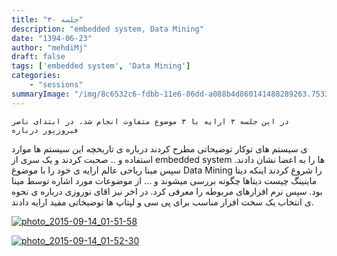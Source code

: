 ```yaml
---
title: "جلسه ۳۰"
description: "embedded system, Data Mining"
date: "1394-06-23"
author: "mehdiMj"
draft: false
tags: ['embedded system', 'Data Mining']
categories:
    - "sessions"
summaryImage: "/img/8c6532c6-fdbb-11e6-86dd-a088b4d860141488289263.7533314.jpg"
---
```

    در این جلسه ۳ ارایه با ۳ موضوع متفاوت انجام شد. در ابتدای ناصر فیروزپور درباره
ی سیستم های توکار توضیحاتی مطرح کردند درباره ی تاریخچه این سیستم ها موارد
استفاده و .. صحبت کردند و یک سری از embedded system ها را به اعضا نشان دادند.
سپس مینا ریاحی عالم ارایه ی خود را با موضوع Data Mining را شروع کردند اینکه
دیتا ماینینگ چیست دیتاها چگونه بررسی میشوند و … از موضوعات مورد اشاره توسط
مینا بود. سپس نرم افزارهای مربوطه را معرفی کرد. در اخر نیز اقای نوروزی درباره
ی نحوه ی انتخاب یک سخت افزار مناسب برای پی سی و لپتاپ ها توضیخاتی مفید ارایه
دادند.

[![photo_2015-09-14_01-51-58](../../img/8c6532c6-fdbb-11e6-86dd-a088b4d860141488289263.7533314.jpg)](img/8c6532c6-fdbb-11e6-86dd-a088b4d860141488289263.7533314.jpg)

[![photo_2015-09-14_01-52-30](../../img/8c6535fa-fdbb-11e6-86dd-a088b4d860141488289263.7533944.jpg)](img/8c6535fa-fdbb-11e6-86dd-a088b4d860141488289263.7533944.jpg)
